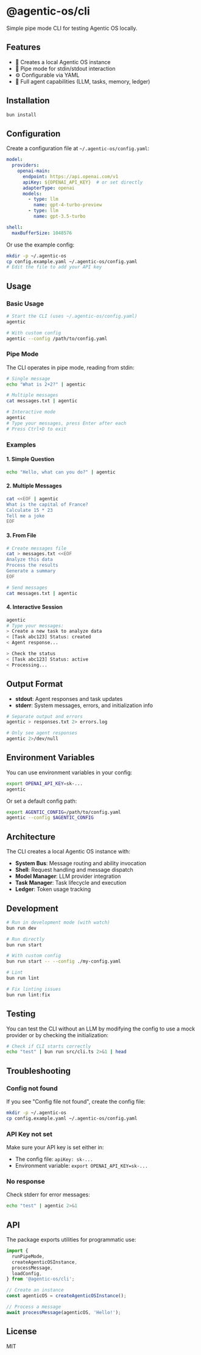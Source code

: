 # @agentic-os/cli

Simple pipe mode CLI for testing Agentic OS locally.

## Features

- 🚀 Creates a local Agentic OS instance
- 📝 Pipe mode for stdin/stdout interaction
- ⚙️ Configurable via YAML
- 🧠 Full agent capabilities (LLM, tasks, memory, ledger)

## Installation

```bash
bun install
```

## Configuration

Create a configuration file at `~/.agentic-os/config.yaml`:

```yaml
model:
  providers:
    openai-main:
      endpoint: https://api.openai.com/v1
      apiKey: ${OPENAI_API_KEY}  # or set directly
      adapterType: openai
      models:
        - type: llm
          name: gpt-4-turbo-preview
        - type: llm
          name: gpt-3.5-turbo

shell:
  maxBufferSize: 1048576
```

Or use the example config:

```bash
mkdir -p ~/.agentic-os
cp config.example.yaml ~/.agentic-os/config.yaml
# Edit the file to add your API key
```

## Usage

### Basic Usage

```bash
# Start the CLI (uses ~/.agentic-os/config.yaml)
agentic

# With custom config
agentic --config /path/to/config.yaml
```

### Pipe Mode

The CLI operates in pipe mode, reading from stdin:

```bash
# Single message
echo "What is 2+2?" | agentic

# Multiple messages
cat messages.txt | agentic

# Interactive mode
agentic
# Type your messages, press Enter after each
# Press Ctrl+D to exit
```

### Examples

#### 1. Simple Question

```bash
echo "Hello, what can you do?" | agentic
```

#### 2. Multiple Messages

```bash
cat <<EOF | agentic
What is the capital of France?
Calculate 15 * 23
Tell me a joke
EOF
```

#### 3. From File

```bash
# Create messages file
cat > messages.txt <<EOF
Analyze this data
Process the results
Generate a summary
EOF

# Send messages
cat messages.txt | agentic
```

#### 4. Interactive Session

```bash
agentic
# Type your messages:
> Create a new task to analyze data
< [Task abc123] Status: created
< Agent response...

> Check the status
< [Task abc123] Status: active
< Processing...
```

## Output Format

- **stdout**: Agent responses and task updates
- **stderr**: System messages, errors, and initialization info

```bash
# Separate output and errors
agentic > responses.txt 2> errors.log

# Only see agent responses
agentic 2>/dev/null
```

## Environment Variables

You can use environment variables in your config:

```bash
export OPENAI_API_KEY=sk-...
agentic
```

Or set a default config path:

```bash
export AGENTIC_CONFIG=/path/to/config.yaml
agentic --config $AGENTIC_CONFIG
```

## Architecture

The CLI creates a local Agentic OS instance with:

- **System Bus**: Message routing and ability invocation
- **Shell**: Request handling and message dispatch
- **Model Manager**: LLM provider integration
- **Task Manager**: Task lifecycle and execution
- **Ledger**: Token usage tracking

## Development

```bash
# Run in development mode (with watch)
bun run dev

# Run directly
bun run start

# With custom config
bun run start -- --config ./my-config.yaml

# Lint
bun run lint

# Fix linting issues
bun run lint:fix
```

## Testing

You can test the CLI without an LLM by modifying the config to use a mock provider or by checking the initialization:

```bash
# Check if CLI starts correctly
echo "test" | bun run src/cli.ts 2>&1 | head
```

## Troubleshooting

### Config not found

If you see "Config file not found", create the config file:

```bash
mkdir -p ~/.agentic-os
cp config.example.yaml ~/.agentic-os/config.yaml
```

### API Key not set

Make sure your API key is set either in:
- The config file: `apiKey: sk-...`
- Environment variable: `export OPENAI_API_KEY=sk-...`

### No response

Check stderr for error messages:

```bash
echo "test" | agentic 2>&1
```

## API

The package exports utilities for programmatic use:

```typescript
import {
  runPipeMode,
  createAgenticOSInstance,
  processMessage,
  loadConfig,
} from '@agentic-os/cli';

// Create an instance
const agenticOS = createAgenticOSInstance();

// Process a message
await processMessage(agenticOS, 'Hello!');
```

## License

MIT
